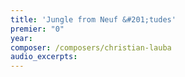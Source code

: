 ```yaml
---
title: 'Jungle from Neuf &#201;tudes'
premier: "0"
year: 
composer: /composers/christian-lauba
audio_excerpts: 
---
```


